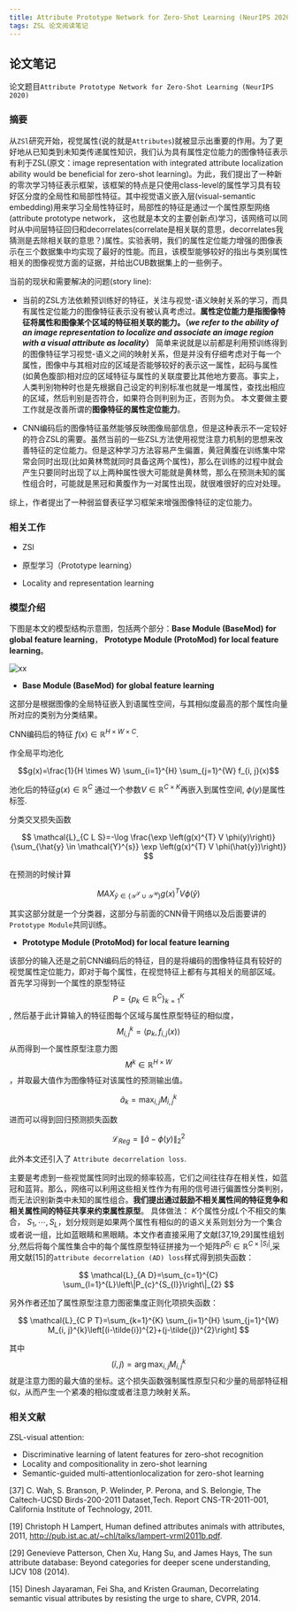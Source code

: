 ```yaml
---
title: Attribute Prototype Network for Zero-Shot Learning (NeurIPS 2020)
tags: ZSL 论文阅读笔记
---
```


## 论文笔记

论文题目`Attribute Prototype Network for Zero-Shot Learning (NeurIPS 2020)`

### 摘要

从``ZSl``研究开始，视觉属性(说的就是`Attributes`)就被显示出重要的作用。为了更好地从已知类到未知类传递属性知识，我们认为具有属性定位能力的图像特征表示有利于ZSL(原文：image representation with integrated attribute localization ability would be beneficial for zero-shot learning)。为此，我们提出了一种新的零次学习特征表示框架，该框架的特点是只使用class-level的属性学习具有较好区分度的全局性和局部性特征。其中视觉语义嵌入层(visual-semantic embedding)用来学习全局性特征时，局部性的特征是通过一个属性原型网络(attribute prototype network， 这也就是本文的主要创新点)学习，该网络可以同时从中间层特征回归和decorrelates(correlate是相关联的意思，decorrelates我猜测是去除相关联的意思？)属性。实验表明，我们的属性定位能力增强的图像表示在三个数据集中均实现了最好的性能。而且，该模型能够较好的指出与类别属性相关的图像视觉方面的证据，并给出CUB数据集上的一些例子。

当前的现状和需要解决的问题(story line):
- 当前的ZSL方法依赖预训练好的特征，关注与视觉-语义映射关系的学习，而具有属性定位能力的图像特征表示没有被认真考虑过。**属性定位能力是指图像特征将属性和图像某个区域的特征相关联的能力。（*we refer to the ability of an image representation to localize and associate an image region with a visual attribute as locality*）** 
简单来说就是以前都是利用预训练得到的图像特征学习视觉-语义之间的映射关系，但是并没有仔细考虑对于每一个属性，图像中与其相对应的区域是否能够较好的表示这一属性，起码与属性(如黄色腹部)相对应的区域特征与属性的关联度要比其他地方要高。事实上，人类判别物种时也是先根据自己设定的判别标准也就是一堆属性，查找出相应的区域，然后判别是否符合，如果符合则判别为正，否则为负。
本文要做主要工作就是改善所谓的**图像特征的属性定位能力**。

- CNN编码后的图像特征虽然能够反映图像局部信息，但是这种表示不一定较好的符合ZSL的需要。虽然当前的一些ZSL方法使用视觉注意力机制的思想来改善特征的定位能力。但是这种学习方法容易产生偏置，黄冠黄腹在训练集中常常会同时出现(比如黄林莺就同时具备这两个属性)，那么在训练的过程中就会产生只要同时出现了以上两种属性很大可能就是黄林莺，那么在预测未知的属性组合时，可能就是黑冠和黄腹作为一对属性出现，就很难很好的应对处理。

综上，作者提出了一种弱监督表征学习框架来增强图像特征的定位能力。


### 相关工作

- ZSl

- 原型学习（Prototype learning）

- Locality and representation learning


### 模型介绍

下图是本文的模型结构示意图，包括两个部分：**Base Module (BaseMod) for global feature learning**， **Prototype Module (ProtoMod) for local feature learning**。


![xx](https://i.postimg.cc/PJjgppJY/image.png)

- **Base Module (BaseMod) for global feature learning**

这部分是根据图像的全局特征嵌入到语属性空间，与其相似度最高的那个属性向量所对应的类别为分类结果。

CNN编码后的特征 $f(x) \in  \mathbb{R}^{H \times W \times C}$.

作全局平均池化

$$g(x)=\frac{1}{H \times W} \sum_{i=1}^{H} \sum_{j=1}^{W} f_{i, j}(x)$$

池化后的特征$g(x) \in \mathbb{R}^{C}$ 通过一个参数$V \in \mathbb{R}^{C \times K}$再嵌入到属性空间, $\phi(y)$是属性标签.

分类交叉损失函数

$$
\mathcal{L}_{C L S}=-\log \frac{\exp \left(g(x)^{T} V \phi(y)\right)}{\sum_{\hat{y} \in \mathcal{Y}^{s}} \exp \left(g(x)^{T} V \phi(\hat{y})\right)}
$$


在预测的时候计算

$$
MAX_{ \hat{y} \in \{ \mathcal{Y^{S}} \cup \mathcal{Y^{U}} \}} g(x)^{T}V \phi(\hat{y})
$$

其实这部分就是一个分类器，这部分与前面的CNN骨干网络以及后面要讲的`Prototype Module`共同训练。

- **Prototype Module (ProtoMod) for local feature learning**

该部分的输入还是之前CNN编码后的特征，目的是将编码的图像特征具有较好的视觉属性定位能力，即对于每个属性，在视觉特征上都有与其相关的局部区域。
首先学习得到一个属性的原型特征 $$P=\{p_k \in \mathbb{R}^{C} \}_{k=1}^{K}$$, 然后基于此计算输入的特征图每个区域与属性原型特征的相似度，$$M_{i, j}^{k}=\left\langle p_{k}, f_{i, j}(x)\right\rangle$$从而得到一个属性原型注意力图$$M^{k} \in \mathbb{R}^{H \times W}$$，并取最大值作为图像特征对该属性的预测输出值。

$$
\hat{a}_{k}=\max _{i, j} M_{i, j}^{k}
$$

进而可以得到回归预测损失函数

$$
\mathcal{L}_{R e g}=\|\hat{a}-\phi(y)\|_{2}^{2}
$$

此外本文还引入了 `Attribute decorrelation loss`.

主要是考虑到一些视觉属性同时出现的频率较高，它们之间往往存在相关性，如蓝冠和蓝背。那么，网络可以利用这些相关性作为有用的信号进行偏置性分类判别，而无法识别新类中未知的属性组合。**我们提出通过鼓励不相关属性间的特征竞争和相关属性间的特征共享来约束属性原型**。
具体做法：
$K$个属性分成$L$个不相交的集合， $S_1, \cdots, S_L$，划分规则是如果两个属性有相似的的语义关系则划分为一个集合或者说一组，比如蓝眼睛和黑眼睛。本文作者直接采用了文献[37,19,29]属性组划分,然后将每个属性集合中的每个属性原型特征拼接为一个矩阵$P^{S_l} \in \mathbb{R}^{C \times |S_l|}$,采用文献[15]的`attribute decorrelation (AD) loss`样式得到损失函数：

$$
\mathcal{L}_{A D}=\sum_{c=1}^{C} \sum_{l=1}^{L}\left\|P_{c}^{S_{l}}\right\|_{2}
$$

另外作者还加了属性原型注意力图密集度正则化项损失函数：

$$
\mathcal{L}_{C P T}=\sum_{k=1}^{K} \sum_{i=1}^{H} \sum_{j=1}^{W} M_{i, j}^{k}\left[(i-\tilde{i})^{2}+(j-\tilde{j})^{2}\right]
$$

其中$$(\tilde{i}, \tilde{j})=\arg \max _{i, j} M_{i, j}^{k}$$就是注意力图的最大值的坐标。这个损失函数强制属性原型只和少量的局部特征相似，从而产生一个紧凑的相似度或者注意力映射关系。

### 相关文献

ZSL-visual attention:
 - Discriminative learning of latent features for zero-shot recognition
 - Locality and compositionality in zero-shot learning
 - Semantic-guided multi-attentionlocalization for zero-shot learning

[37] C. Wah, S. Branson, P. Welinder, P. Perona, and S. Belongie, The Caltech-UCSD Birds-200-2011 Dataset,Tech. Report CNS-TR-2011-001, California Institute of Technology, 2011.

[19] Christoph H Lampert, Human defined attributes animals with attributes, 2011, http://pub.ist.ac.at/~chl/talks/lampert-vrml2011b.pdf.

[29] Genevieve Patterson, Chen Xu, Hang Su, and James Hays, The sun attribute database: Beyond categories for deeper scene understanding, IJCV 108 (2014).

[15] Dinesh Jayaraman, Fei Sha, and Kristen Grauman, Decorrelating semantic visual attributes by resisting the urge to share, CVPR, 2014.

